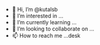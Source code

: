 - 👋 Hi, I’m @kutalsb
- 👀 I’m interested in ...
- 🌱 I’m currently learning ...
- 💞️ I’m looking to collaborate on ...
- 📫 How to reach me ...desk

<!---
kutalsb/kutalsb is a ✨ special ✨ repository because its `README.md` (this file) appears on your GitHub profile.
You can click the Preview link to take a look at your changes.
--->
